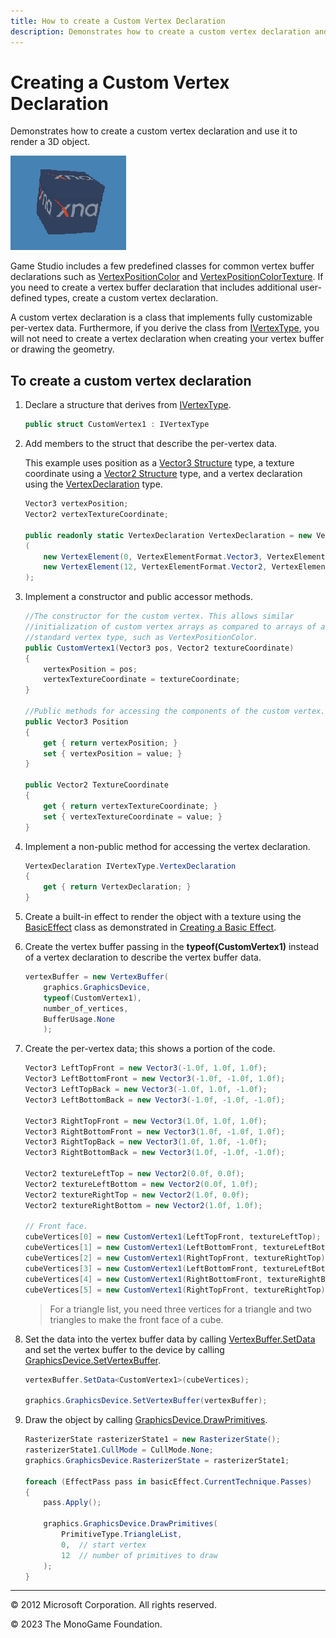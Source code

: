 ```yaml
---
title: How to create a Custom Vertex Declaration
description: Demonstrates how to create a custom vertex declaration and use it to render a 3D object.
---
```


# Creating a Custom Vertex Declaration

Demonstrates how to create a custom vertex declaration and use it to render a 3D object.

![Custom Vertex Example](../images/graphics_custom_vertex.png)

Game Studio includes a few predefined classes for common vertex buffer declarations such as [VertexPositionColor](xref:Microsoft.Xna.Framework.Graphics.VertexPositionColor) and [VertexPositionColorTexture](xref:Microsoft.Xna.Framework.Graphics.VertexPositionColorTexture). If you need to create a vertex buffer declaration that includes additional user-defined types, create a custom vertex declaration.

A custom vertex declaration is a class that implements fully customizable per-vertex data. Furthermore, if you derive the class from [IVertexType](xref:Microsoft.Xna.Framework.Graphics.IVertexType), you will not need to create a vertex declaration when creating your vertex buffer or drawing the geometry.

## To create a custom vertex declaration

1. Declare a structure that derives from [IVertexType](xref:Microsoft.Xna.Framework.Graphics.IVertexType).

    ```csharp
    public struct CustomVertex1 : IVertexType
    ```

2. Add members to the struct that describe the per-vertex data.

    This example uses position as a [Vector3 Structure](xref:Microsoft.Xna.Framework.Vector3) type, a texture coordinate using a [Vector2 Structure](xref:Microsoft.Xna.Framework.Vector2) type, and a vertex declaration using the [VertexDeclaration](xref:Microsoft.Xna.Framework.Graphics.VertexDeclaration) type.

    ```csharp
    Vector3 vertexPosition;
    Vector2 vertexTextureCoordinate;
    
    public readonly static VertexDeclaration VertexDeclaration = new VertexDeclaration
    (
        new VertexElement(0, VertexElementFormat.Vector3, VertexElementUsage.Position, 0),
        new VertexElement(12, VertexElementFormat.Vector2, VertexElementUsage.TextureCoordinate, 0)
    );
    ```

3. Implement a constructor and public accessor methods.

    ```csharp
    //The constructor for the custom vertex. This allows similar 
    //initialization of custom vertex arrays as compared to arrays of a 
    //standard vertex type, such as VertexPositionColor.
    public CustomVertex1(Vector3 pos, Vector2 textureCoordinate)
    {
        vertexPosition = pos;
        vertexTextureCoordinate = textureCoordinate;
    }
    
    //Public methods for accessing the components of the custom vertex.
    public Vector3 Position
    {
        get { return vertexPosition; }
        set { vertexPosition = value; }
    }
    
    public Vector2 TextureCoordinate
    {
        get { return vertexTextureCoordinate; }
        set { vertexTextureCoordinate = value; }
    }
    ```

4. Implement a non-public method for accessing the vertex declaration.

    ```csharp
    VertexDeclaration IVertexType.VertexDeclaration
    {
        get { return VertexDeclaration; }
    }
    ```

5. Create a built-in effect to render the object with a texture using the [BasicEffect](xref:Microsoft.Xna.Framework.Graphics.BasicEffect) class as demonstrated in [Creating a Basic Effect](./HowTo_Create_a_BasicEffect.md).

6. Create the vertex buffer passing in the **typeof(CustomVertex1)** instead of a vertex declaration to describe the vertex buffer data.

    ```csharp
    vertexBuffer = new VertexBuffer(
        graphics.GraphicsDevice,
        typeof(CustomVertex1),
        number_of_vertices,
        BufferUsage.None
        );
    ```

7. Create the per-vertex data; this shows a portion of the code.

    ```csharp
    Vector3 LeftTopFront = new Vector3(-1.0f, 1.0f, 1.0f);
    Vector3 LeftBottomFront = new Vector3(-1.0f, -1.0f, 1.0f);
    Vector3 LeftTopBack = new Vector3(-1.0f, 1.0f, -1.0f);
    Vector3 LeftBottomBack = new Vector3(-1.0f, -1.0f, -1.0f);
    
    Vector3 RightTopFront = new Vector3(1.0f, 1.0f, 1.0f);
    Vector3 RightBottomFront = new Vector3(1.0f, -1.0f, 1.0f);
    Vector3 RightTopBack = new Vector3(1.0f, 1.0f, -1.0f);
    Vector3 RightBottomBack = new Vector3(1.0f, -1.0f, -1.0f);
    
    Vector2 textureLeftTop = new Vector2(0.0f, 0.0f);
    Vector2 textureLeftBottom = new Vector2(0.0f, 1.0f);
    Vector2 textureRightTop = new Vector2(1.0f, 0.0f);
    Vector2 textureRightBottom = new Vector2(1.0f, 1.0f);
    
    // Front face.
    cubeVertices[0] = new CustomVertex1(LeftTopFront, textureLeftTop);
    cubeVertices[1] = new CustomVertex1(LeftBottomFront, textureLeftBottom);
    cubeVertices[2] = new CustomVertex1(RightTopFront, textureRightTop);
    cubeVertices[3] = new CustomVertex1(LeftBottomFront, textureLeftBottom);
    cubeVertices[4] = new CustomVertex1(RightBottomFront, textureRightBottom);
    cubeVertices[5] = new CustomVertex1(RightTopFront, textureRightTop);
    ```

    > For a triangle list, you need three vertices for a triangle and two triangles to make the front face of a cube.

8. Set the data into the vertex buffer data by calling [VertexBuffer.SetData](xref:Microsoft.Xna.Framework.Graphics.VertexBuffer) and set the vertex buffer to the device by calling [GraphicsDevice.SetVertexBuffer](xref:Microsoft.Xna.Framework.Graphics.GraphicsDevice).

    ```csharp
    vertexBuffer.SetData<CustomVertex1>(cubeVertices);
    
    graphics.GraphicsDevice.SetVertexBuffer(vertexBuffer);
    ```

9. Draw the object by calling [GraphicsDevice.DrawPrimitives](xref:Microsoft.Xna.Framework.Graphics.GraphicsDevice).

    ```csharp
    RasterizerState rasterizerState1 = new RasterizerState();
    rasterizerState1.CullMode = CullMode.None;
    graphics.GraphicsDevice.RasterizerState = rasterizerState1;
    
    foreach (EffectPass pass in basicEffect.CurrentTechnique.Passes)
    {
        pass.Apply();
    
        graphics.GraphicsDevice.DrawPrimitives(
            PrimitiveType.TriangleList,
            0,  // start vertex
            12  // number of primitives to draw
        );
    }
    ```

---

© 2012 Microsoft Corporation. All rights reserved.  

© 2023 The MonoGame Foundation.
